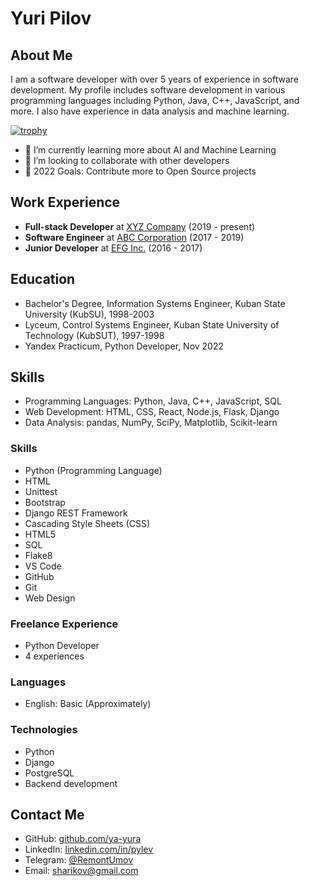 # Yuri Pilov

## About Me

I am a software developer with over 5 years of experience in software development. My profile includes software development in various programming languages including Python, Java, C++, JavaScript, and more. I also have experience in data analysis and machine learning.

[![trophy](https://github-profile-trophy.vercel.app/?username=ya-yura)](https://github.com/ryo-ma/github-profile-trophy)


- 🌱 I’m currently learning more about AI and Machine Learning
- 👯 I’m looking to collaborate with other developers
- 🥅 2022 Goals: Contribute more to Open Source projects


## Work Experience

- **Full-stack Developer** at [XYZ Company](https://example.com/) (2019 - present)
- **Software Engineer** at [ABC Corporation](https://example.com/) (2017 - 2019)
- **Junior Developer** at [EFG Inc.](https://example.com/) (2016 - 2017)

## Education

- Bachelor's Degree, Information Systems Engineer, Kuban State University (KubSU), 1998-2003
- Lyceum, Control Systems Engineer, Kuban State University of Technology (KubSUT), 1997-1998
- Yandex Practicum, Python Developer, Nov 2022

## Skills

- Programming Languages: Python, Java, C++, JavaScript, SQL
- Web Development: HTML, CSS, React, Node.js, Flask, Django
- Data Analysis: pandas, NumPy, SciPy, Matplotlib, Scikit-learn

### Skills

- Python (Programming Language)
- HTML
- Unittest
- Bootstrap
- Django REST Framework
- Cascading Style Sheets (CSS)
- HTML5
- SQL
- Flake8
- VS Code
- GitHub
- Git
- Web Design

### Freelance Experience

- Python Developer
- 4 experiences

### Languages

- English: Basic (Approximately)

### Technologies

- Python
- Django
- PostgreSQL
- Backend development

## Contact Me

- GitHub: [github.com/ya-yura](https://github.com/ya-yura)
- LinkedIn: [linkedin.com/in/pylev](https://www.linkedin.com/in/pylev/)
- Telegram: [@RemontUmov](https://t.me/RemontUmov)
- Email: [sharikov@gmail.com](mailto:sharikov@gmail.com)
